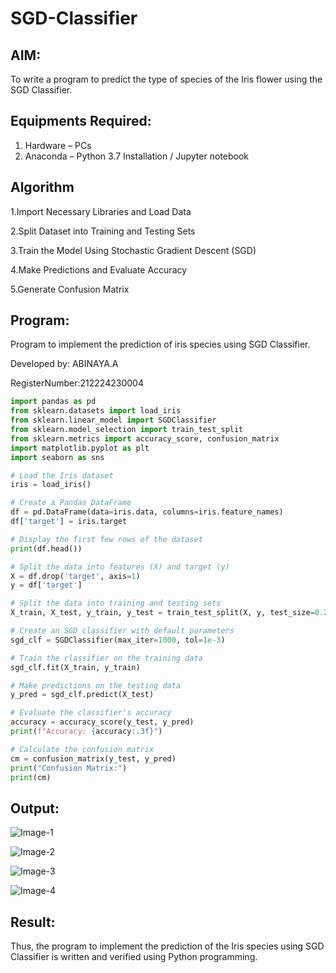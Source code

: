 # SGD-Classifier
## AIM:
To write a program to predict the type of species of the Iris flower using the SGD Classifier.

## Equipments Required:
1. Hardware – PCs
2. Anaconda – Python 3.7 Installation / Jupyter notebook

## Algorithm
1.Import Necessary Libraries and Load Data

2.Split Dataset into Training and Testing Sets

3.Train the Model Using Stochastic Gradient Descent (SGD)

4.Make Predictions and Evaluate Accuracy

5.Generate Confusion Matrix

## Program:
Program to implement the prediction of iris species using SGD Classifier.

Developed by: ABINAYA.A 

RegisterNumber:212224230004  
```python
import pandas as pd
from sklearn.datasets import load_iris
from sklearn.linear_model import SGDClassifier
from sklearn.model_selection import train_test_split
from sklearn.metrics import accuracy_score, confusion_matrix
import matplotlib.pyplot as plt
import seaborn as sns

# Load the Iris dataset
iris = load_iris()

# Create a Pandas DataFrame
df = pd.DataFrame(data=iris.data, columns=iris.feature_names)
df['target'] = iris.target

# Display the first few rows of the dataset
print(df.head())

# Split the data into features (X) and target (y)
X = df.drop('target', axis=1)
y = df['target']

# Split the data into training and testing sets
X_train, X_test, y_train, y_test = train_test_split(X, y, test_size=0.2, random_state=42)

# Create an SGD classifier with default parameters
sgd_clf = SGDClassifier(max_iter=1000, tol=1e-3)

# Train the classifier on the training data
sgd_clf.fit(X_train, y_train)

# Make predictions on the testing data
y_pred = sgd_clf.predict(X_test)

# Evaluate the classifier's accuracy
accuracy = accuracy_score(y_test, y_pred)
print(f"Accuracy: {accuracy:.3f}")

# Calculate the confusion matrix
cm = confusion_matrix(y_test, y_pred)
print("Confusion Matrix:")
print(cm)
```
## Output:
![Image-1](https://github.com/user-attachments/assets/61225720-a431-4c85-9a8f-44d3f9a962b7)

![Image-2](https://github.com/user-attachments/assets/d2910e06-2f10-4e64-af1b-ba1c46aab75f)

![Image-3](https://github.com/user-attachments/assets/50b2fa49-621c-4735-a23d-a9eac41584e8)

![Image-4](https://github.com/user-attachments/assets/8342fa51-c6c1-4161-a89e-f88682675bc1)

## Result:
Thus, the program to implement the prediction of the Iris species using SGD Classifier is written and verified using Python programming.
